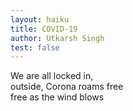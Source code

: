 ```yaml
---
layout: haiku
title: COVID-19
author: Utkarsh Singh
test: false
---
```


We are all locked in,<br>
outside, Corona roams free<br>
free as the wind blows<br>
